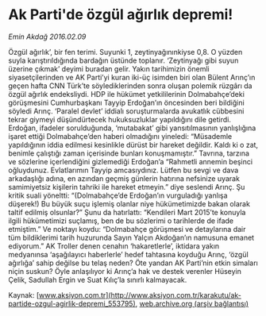 # Ak Parti'de özgül ağırlık depremi!

*Emin Akdağ 2016.02.09*

<div class="pNewsDetailMainContent ctx_content" itemprop="articleBody">
 <p>
  Özgül ağırlık’, bir fen terimi. Suyunki 1, zeytinyağınınkiyse 0,8. O yüzden suyla karıştırıldığında bardağın üstünde toplanır. ‘Zeytinyağı gibi suyun üzerine çıkmak’ deyimi buradan gelir. Yakın tarihimizin önemli siyasetçilerinden ve AK Parti’yi kuran iki-üç isimden biri olan Bülent Arınç’ın geçen hafta CNN Türk’te söylediklerinden sonra oluşan polemik rüzgârı da özgül ağırlık endeksliydi. HDP ile hükümet yetkililerinin Dolmabahçe’deki görüşmesini Cumhurbaşkanı Tayyip Erdoğan’ın öncesinden beri bildiğini söyledi Arınç. ‘Paralel devlet’ iddialı soruşturmalarda avukatlık cübbesini tekrar giymeyi düşündürtecek hukuksuzluklar yapıldığını dile getirdi. Erdoğan, ifadeler sorulduğunda, ‘mutabakat’ gibi yansıtılmasının yanlışlığına işaret ettiği Dolmabahçe’den haberi olmadığını yineledi: “Müsademle yapıldığının iddia edilmesi kesinlikle dürüst bir hareket değildir. Kaldı ki o zat, benimle çalıştığı zaman içerisinde bunları konuşmamıştır.” Tavrına, tarzına ve sözlerine içerlendiğini gizlemediği Erdoğan’a “Rahmetli annemin beşinci oğluydunuz. Evlatlarımın Tayyip amcasıydınız. Lütfen bu sevgi ve dava arkadaşlığı adına, en azından geçmiş günlerin hatırına nefsinize uyarak samimiyetsiz kişilerin tahriki ile hareket etmeyin.” diye seslendi Arınç. Şu kritik suali yöneltti: “(Dolmabahçe’de Erdoğan’ın vurguladığı yanlışa düşerek!) Bu büyük suçu işlemiş olanlar niye hükümetimizde bakan olarak taltif edilmiş olsunlar?” Şunu da hatırlattı: “Kendileri Mart 2015’te konuyla ilgili hükümetimizi suçlamış, ben de bu sözlerimi o tarihlerde de ifade etmiştim.” Ve noktayı koydu: “Dolmabahçe görüşmesi ve detaylarına dair tüm bildiklerimi tarih huzurunda Sayın Yalçın Akdoğan’ın namusuna emanet ediyorum.” AK Troller denen cenahın ‘hakaretlerle’, iktidara yakın medyanınsa ‘aşağılayıcı haberlerle’ hedef tahtasına koyduğu Arınç, ‘özgül ağırlığa’ sahip değilse bu telaş neden? Öte yandan AK Parti’nin etkin simaları niçin suskun? Öyle anlaşılıyor ki Arınç’a hak ve destek verenler Hüseyin Çelik, Sadullah Ergin ve Suat Kılıç’la sınırlı kalmayacak.
 </p>
</div>


Kaynak: [www.aksiyon.com.tr](http://www.aksiyon.com.tr/karakutu/ak-partide-ozgul-agirlik-depremi_553795), [web.archive.org (arşiv bağlantısı)](http://web.archive.org/web/20160210092405/http://www.aksiyon.com.tr/karakutu/ak-partide-ozgul-agirlik-depremi_553795)
